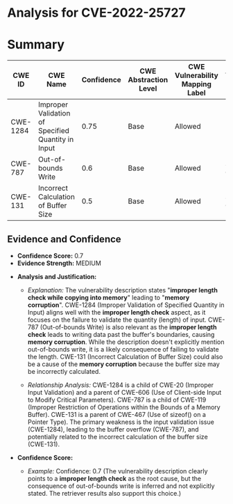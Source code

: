 # Analysis for CVE-2022-25727

# Summary
| CWE ID | CWE Name | Confidence | CWE Abstraction Level | CWE Vulnerability Mapping Label | CWE-Vulnerability Mapping Notes |
|---|---|---|---|---|---|
| CWE-1284 | Improper Validation of Specified Quantity in Input | 0.75 | Base | Allowed | Primary CWE |
| CWE-787 | Out-of-bounds Write | 0.6 | Base | Allowed | Secondary Candidate |
| CWE-131 | Incorrect Calculation of Buffer Size | 0.5 | Base | Allowed | Secondary Candidate |

## Evidence and Confidence

*   **Confidence Score:** 0.7
*   **Evidence Strength:** MEDIUM

- **Analysis and Justification:**  
  - *Explanation:* The vulnerability description states "**improper length check while copying into memory**" leading to "**memory corruption**". CWE-1284 (Improper Validation of Specified Quantity in Input) aligns well with the **improper length check** aspect, as it focuses on the failure to validate the quantity (length) of input. CWE-787 (Out-of-bounds Write) is also relevant as the **improper length check** leads to writing data past the buffer's boundaries, causing **memory corruption**. While the description doesn't explicitly mention out-of-bounds write, it is a likely consequence of failing to validate the length. CWE-131 (Incorrect Calculation of Buffer Size) could also be a cause of the **memory corruption** because the buffer size may be incorrectly calculated.
  
  - *Relationship Analysis:* CWE-1284 is a child of CWE-20 (Improper Input Validation) and a parent of CWE-606 (Use of Client-side Input to Modify Critical Parameters). CWE-787 is a child of CWE-119 (Improper Restriction of Operations within the Bounds of a Memory Buffer). CWE-131 is a parent of CWE-467 (Use of sizeof() on a Pointer Type). The primary weakness is the input validation issue (CWE-1284), leading to the buffer overflow (CWE-787), and potentially related to the incorrect calculation of the buffer size (CWE-131).

- **Confidence Score:**  
  - *Example:* Confidence: 0.7 (The vulnerability description clearly points to a **improper length check** as the root cause, but the consequence of out-of-bounds write is inferred and not explicitly stated. The retriever results also support this choice.)